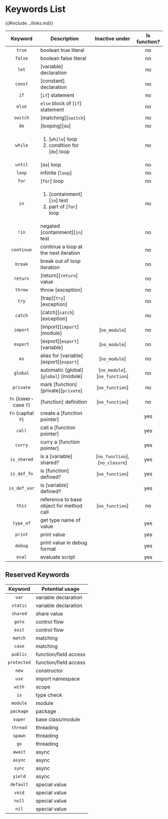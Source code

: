 Keywords List
=============

{{#include ../links.md}}

|        Keyword        | Description                                                             |         Inactive under          | Is function? |
| :-------------------: | ----------------------------------------------------------------------- | :-----------------------------: | :----------: |
|        `true`         | boolean true literal                                                    |                                 |      no      |
|        `false`        | boolean false literal                                                   |                                 |      no      |
|         `let`         | [variable] declaration                                                  |                                 |      no      |
|        `const`        | [constant] declaration                                                  |                                 |      no      |
|         `if`          | [`if`] statement                                                        |                                 |      no      |
|        `else`         | `else` block of [`if`] statement                                        |                                 |      no      |
|       `switch`        | [matching][`switch`]                                                    |                                 |      no      |
|         `do`          | [looping][`do`]                                                         |                                 |      no      |
|        `while`        | <ol><li>[`while`] loop</li><li>condition for [`do`] loop</li></ol>      |                                 |      no      |
|        `until`        | [`do`] loop                                                             |                                 |      no      |
|        `loop`         | infinite [`loop`]                                                       |                                 |      no      |
|         `for`         | [`for`] loop                                                            |                                 |      no      |
|         `in`          | <ol><li>[containment][`in`] test</li><li>part of [`for`] loop</li></ol> |                                 |      no      |
|         `!in`         | negated [containment][`in`] test                                        |                                 |      no      |
|      `continue`       | continue a loop at the next iteration                                   |                                 |      no      |
|        `break`        | break out of loop iteration                                             |                                 |      no      |
|       `return`        | [return][`return`] value                                                |                                 |      no      |
|        `throw`        | throw [exception]                                                       |                                 |      no      |
|         `try`         | [trap][`try`] [exception]                                               |                                 |      no      |
|        `catch`        | [catch][`catch`] [exception]                                            |                                 |      no      |
|       `import`        | [import][`import`] [module]                                             |          [`no_module`]          |      no      |
|       `export`        | [export][`export`] [variable]                                           |          [`no_module`]          |      no      |
|         `as`          | alias for [variable] [export][`export`]                                 |          [`no_module`]          |      no      |
|       `global`        | automatic [global][`global`] [module]                                   | [`no_module`], [`no_function`]  |      no      |
|       `private`       | mark [function] [private][`private`]                                    |         [`no_function`]         |      no      |
| `fn` (lower-case `f`) | [function] definition                                                   |         [`no_function`]         |      no      |
|  `Fn` (capital `F`)   | create a [function pointer]                                             |                                 |     yes      |
|        `call`         | call a [function pointer]                                               |                                 |     yes      |
|        `curry`        | curry a [function pointer]                                              |                                 |     yes      |
|      `is_shared`      | is a [variable] shared?                                                 | [`no_function`], [`no_closure`] |     yes      |
|      `is_def_fn`      | is [function] defined?                                                  |         [`no_function`]         |     yes      |
|     `is_def_var`      | is [variable] defined?                                                  |                                 |     yes      |
|        `this`         | reference to base object for method call                                |         [`no_function`]         |      no      |
|       `type_of`       | get type name of value                                                  |                                 |     yes      |
|        `print`        | print value                                                             |                                 |     yes      |
|        `debug`        | print value in debug format                                             |                                 |     yes      |
|        `eval`         | evaluate script                                                         |                                 |     yes      |


Reserved Keywords
-----------------

|   Keyword   | Potential usage       |
| :---------: | --------------------- |
|    `var`    | variable declaration  |
|  `static`   | variable declaration  |
|  `shared`   | share value           |
|   `goto`    | control flow          |
|   `exit`    | control flow          |
|   `match`   | matching              |
|   `case`    | matching              |
|  `public`   | function/field access |
| `protected` | function/field access |
|    `new`    | constructor           |
|    `use`    | import namespace      |
|   `with`    | scope                 |
|    `is`     | type check            |
|  `module`   | module                |
|  `package`  | package               |
|   `super`   | base class/module     |
|  `thread`   | threading             |
|   `spawn`   | threading             |
|    `go`     | threading             |
|   `await`   | async                 |
|   `async`   | async                 |
|   `sync`    | async                 |
|   `yield`   | async                 |
|  `default`  | special value         |
|   `void`    | special value         |
|   `null`    | special value         |
|    `nil`    | special value         |
